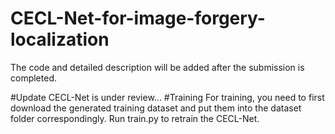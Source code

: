 # CECL-Net-for-image-forgery-localization
The code and detailed description will be added after the submission is completed.

#Update
CECL-Net is under review...
#Training
For training, you need to first download the generated training dataset and put them into the dataset folder correspondingly. Run train.py to retrain the CECL-Net.
